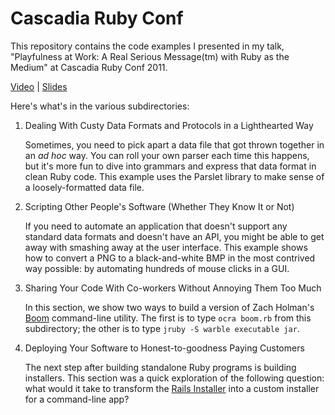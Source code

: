 # Cascadia Ruby Conf

This repository contains the code examples I presented in my talk, "Playfulness at Work: A Real Serious Message(tm) with Ruby as the Medium" at Cascadia Ruby Conf 2011.

[Video][video] | [Slides][slides]

Here's what's in the various subdirectories:

1. Dealing With Custy Data Formats and Protocols in a Lighthearted Way

   Sometimes, you need to pick apart a data file that got thrown together in an _ad hoc_ way.  You can roll your own parser each time this happens, but it's more fun to dive into grammars and express that data format in clean Ruby code.  This example uses the Parslet library to make sense of a loosely-formatted data file.

2. Scripting Other People's Software (Whether They Know It or Not)

   If you need to automate an application that doesn't support any standard data formats and doesn't have an API, you might be able to get away with smashing away at the user interface.  This example shows how to convert a PNG to a black-and-white BMP in the most contrived way possible: by automating hundreds of mouse clicks in a GUI.

3. Sharing Your Code With Co-workers Without Annoying Them Too Much

   In this section, we show two ways to build a version of Zach Holman's [Boom][boom] command-line utility.  The first is to type `ocra boom.rb` from this subdirectory; the other is to type `jruby -S warble executable jar`.

4. Deploying Your Software to Honest-to-goodness Paying Customers

   The next step after building standalone Ruby programs is building installers.  This section was a quick exploration of the following question: what would it take to transform the [Rails Installer][rails] into a custom installer for a command-line app?

[boom]:   http://zachholman.com/boom
[rails]:  http://railsinstaller.org
[video]:  http://confreaks.net/videos/616-cascadiaruby2011-playfulness-at-work-a-real-serious-messagetm-with-ruby-as-the-medium
[slides]: http://www.slideshare.net/undees/playfulness-at-work
